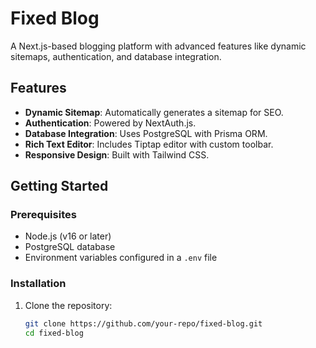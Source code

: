 # Fixed Blog

A Next.js-based blogging platform with advanced features like dynamic sitemaps, authentication, and database integration.

## Features

- **Dynamic Sitemap**: Automatically generates a sitemap for SEO.
- **Authentication**: Powered by NextAuth.js.
- **Database Integration**: Uses PostgreSQL with Prisma ORM.
- **Rich Text Editor**: Includes Tiptap editor with custom toolbar.
- **Responsive Design**: Built with Tailwind CSS.

## Getting Started

### Prerequisites

- Node.js (v16 or later)
- PostgreSQL database
- Environment variables configured in a `.env` file

### Installation

1. Clone the repository:
   ```bash
   git clone https://github.com/your-repo/fixed-blog.git
   cd fixed-blog
   ```

